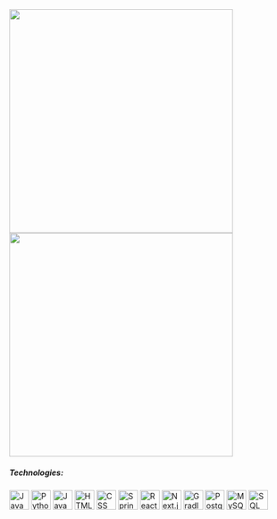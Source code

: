 
<div>
  <a href="https://github.com/caiotayota">
  <img width="400px" align="center" src="https://github-readme-stats.vercel.app/api/top-langs/?username=caiotayota&layout=compact&hide_border=true" /></a>
  <a href="https://github.com/caiotayota">
  <img width="400px" align="center" src="https://github-readme-stats.vercel.app/api?username=caiotayota&show_icons=true&hide_border=true" /></a>
</div>
  
##### Technologies:
<div>
    <img align="center" alt="Java" height="35" src="https://cdn.jsdelivr.net/gh/devicons/devicon/icons/java/java-original.svg" />
    <img align="center" alt="Python" height="35" src="https://cdn.jsdelivr.net/gh/devicons/devicon/icons/python/python-original.svg" />
    <img align="center" alt="JavaScript" height="35" src="https://cdn.jsdelivr.net/gh/devicons/devicon/icons/javascript/javascript-original.svg" />
    <img align="center" alt="HTML" height="35" src="https://cdn.jsdelivr.net/gh/devicons/devicon/icons/html5/html5-original.svg" />
    <img align="center" alt="CSS" height="35" src="https://cdn.jsdelivr.net/gh/devicons/devicon/icons/css3/css3-original.svg" />
    <img align="center" alt="Spring Boot" height="35" src="https://cdn.jsdelivr.net/gh/devicons/devicon/icons/spring/spring-original.svg" />
    <img align="center" alt="React" height="35" src="https://cdn.jsdelivr.net/gh/devicons/devicon/icons/react/react-original.svg" />
    <img align="center" alt="Next.js" height="35" src="https://cdn.jsdelivr.net/gh/devicons/devicon/icons/nextjs/nextjs-original.svg" />
    <img align="center" alt="Gradle" height="35" src=""https://cdn.jsdelivr.net/gh/devicons/devicon/icons/gradle/gradle-plain.svg" />
    <img align="center" alt="PostgreSQL" height="35" src="https://cdn.jsdelivr.net/gh/devicons/devicon/icons/postgresql/postgresql-original.svg" />
    <img align="center" alt="MySQL" height="35" src="https://cdn.jsdelivr.net/gh/devicons/devicon/icons/mysql/mysql-original.svg" />
    <img align="center" alt="SQL Server" height="35" src="https://cdn.jsdelivr.net/gh/devicons/devicon/icons/microsoftsqlserver/microsoftsqlserver-plain.svg" />
    
</div>                                                                                              
<!--
                                                                                              
### Hi there 👋

**caiotayota/caiotayota** is a ✨ _special_ ✨ repository because its `README.md` (this file) appears on your GitHub profile.

Here are some ideas to get you started:

- 🔭 I’m currently working on ...
- 🌱 I’m currently learning ...
- 👯 I’m looking to collaborate on ...
- 🤔 I’m looking for help with ...
- 💬 Ask me about ...
- 📫 How to reach me: ...
- 😄 Pronouns: ...
- ⚡ Fun fact: ...
-->
